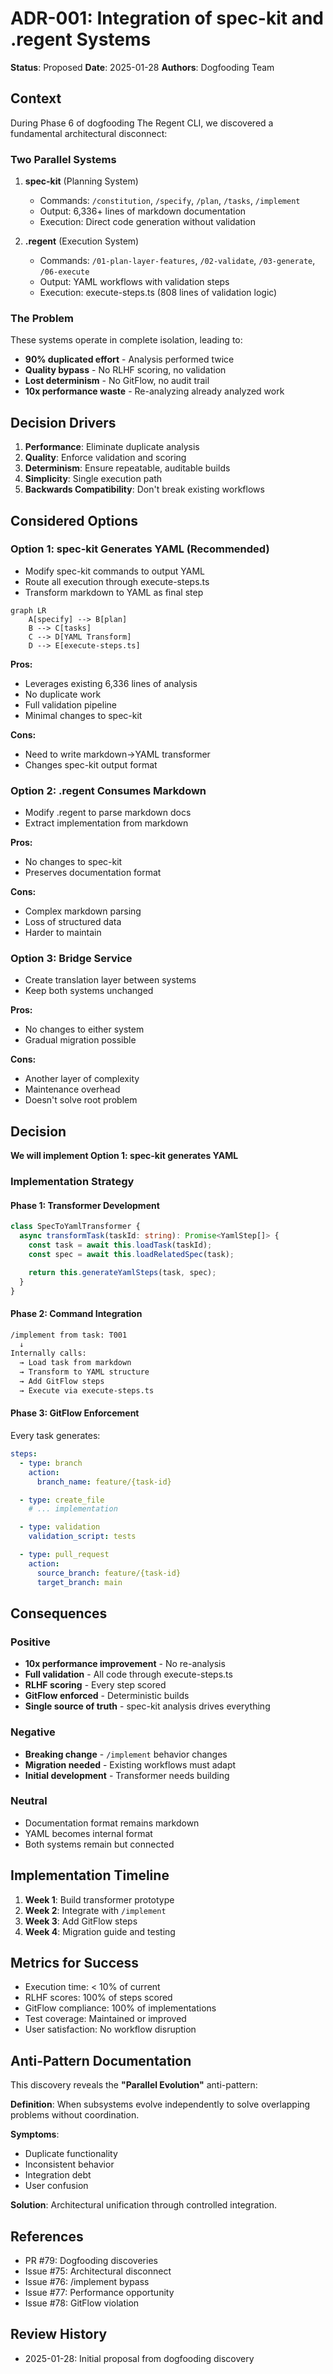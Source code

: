 # ADR-001: Integration of spec-kit and .regent Systems

**Status**: Proposed
**Date**: 2025-01-28
**Authors**: Dogfooding Team

## Context

During Phase 6 of dogfooding The Regent CLI, we discovered a fundamental architectural disconnect:

### Two Parallel Systems

1. **spec-kit** (Planning System)
   - Commands: `/constitution`, `/specify`, `/plan`, `/tasks`, `/implement`
   - Output: 6,336+ lines of markdown documentation
   - Execution: Direct code generation without validation

2. **.regent** (Execution System)
   - Commands: `/01-plan-layer-features`, `/02-validate`, `/03-generate`, `/06-execute`
   - Output: YAML workflows with validation steps
   - Execution: execute-steps.ts (808 lines of validation logic)

### The Problem

These systems operate in complete isolation, leading to:
- **90% duplicated effort** - Analysis performed twice
- **Quality bypass** - No RLHF scoring, no validation
- **Lost determinism** - No GitFlow, no audit trail
- **10x performance waste** - Re-analyzing already analyzed work

## Decision Drivers

1. **Performance**: Eliminate duplicate analysis
2. **Quality**: Enforce validation and scoring
3. **Determinism**: Ensure repeatable, auditable builds
4. **Simplicity**: Single execution path
5. **Backwards Compatibility**: Don't break existing workflows

## Considered Options

### Option 1: spec-kit Generates YAML (Recommended)
- Modify spec-kit commands to output YAML
- Route all execution through execute-steps.ts
- Transform markdown to YAML as final step

```mermaid
graph LR
    A[specify] --> B[plan]
    B --> C[tasks]
    C --> D[YAML Transform]
    D --> E[execute-steps.ts]
```

**Pros:**
- Leverages existing 6,336 lines of analysis
- No duplicate work
- Full validation pipeline
- Minimal changes to spec-kit

**Cons:**
- Need to write markdown→YAML transformer
- Changes spec-kit output format

### Option 2: .regent Consumes Markdown
- Modify .regent to parse markdown docs
- Extract implementation from markdown

**Pros:**
- No changes to spec-kit
- Preserves documentation format

**Cons:**
- Complex markdown parsing
- Loss of structured data
- Harder to maintain

### Option 3: Bridge Service
- Create translation layer between systems
- Keep both systems unchanged

**Pros:**
- No changes to either system
- Gradual migration possible

**Cons:**
- Another layer of complexity
- Maintenance overhead
- Doesn't solve root problem

## Decision

**We will implement Option 1: spec-kit generates YAML**

### Implementation Strategy

#### Phase 1: Transformer Development
```typescript
class SpecToYamlTransformer {
  async transformTask(taskId: string): Promise<YamlStep[]> {
    const task = await this.loadTask(taskId);
    const spec = await this.loadRelatedSpec(task);

    return this.generateYamlSteps(task, spec);
  }
}
```

#### Phase 2: Command Integration
```bash
/implement from task: T001
  ↓
Internally calls:
  → Load task from markdown
  → Transform to YAML structure
  → Add GitFlow steps
  → Execute via execute-steps.ts
```

#### Phase 3: GitFlow Enforcement
Every task generates:
```yaml
steps:
  - type: branch
    action:
      branch_name: feature/{task-id}

  - type: create_file
    # ... implementation

  - type: validation
    validation_script: tests

  - type: pull_request
    action:
      source_branch: feature/{task-id}
      target_branch: main
```

## Consequences

### Positive
- **10x performance improvement** - No re-analysis
- **Full validation** - All code through execute-steps.ts
- **RLHF scoring** - Every step scored
- **GitFlow enforced** - Deterministic builds
- **Single source of truth** - spec-kit analysis drives everything

### Negative
- **Breaking change** - `/implement` behavior changes
- **Migration needed** - Existing workflows must adapt
- **Initial development** - Transformer needs building

### Neutral
- Documentation format remains markdown
- YAML becomes internal format
- Both systems remain but connected

## Implementation Timeline

1. **Week 1**: Build transformer prototype
2. **Week 2**: Integrate with `/implement`
3. **Week 3**: Add GitFlow steps
4. **Week 4**: Migration guide and testing

## Metrics for Success

- Execution time: < 10% of current
- RLHF scores: 100% of steps scored
- GitFlow compliance: 100% of implementations
- Test coverage: Maintained or improved
- User satisfaction: No workflow disruption

## Anti-Pattern Documentation

This discovery reveals the **"Parallel Evolution"** anti-pattern:

**Definition**: When subsystems evolve independently to solve overlapping problems without coordination.

**Symptoms**:
- Duplicate functionality
- Inconsistent behavior
- Integration debt
- User confusion

**Solution**: Architectural unification through controlled integration.

## References

- PR #79: Dogfooding discoveries
- Issue #75: Architectural disconnect
- Issue #76: /implement bypass
- Issue #77: Performance opportunity
- Issue #78: GitFlow violation

## Review History

- 2025-01-28: Initial proposal from dogfooding discovery